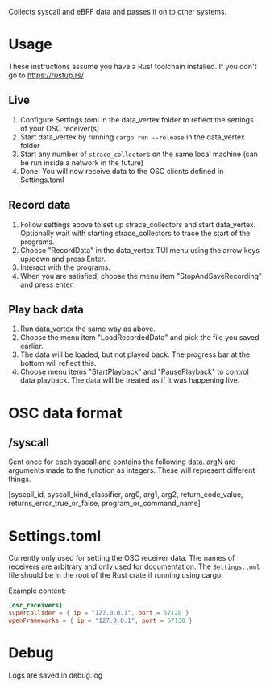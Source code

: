Collects syscall and eBPF data and passes it on to other systems.

# Usage

These instructions assume you have a Rust toolchain installed. If you don't go to https://rustup.rs/

## Live

1. Configure Settings.toml in the data_vertex folder to reflect the settings of your OSC receiver(s)
2. Start data_vertex by running `cargo run --release` in the data_vertex folder
3. Start any number of `strace_collector`s on the same local machine (can be run inside a network in the future)
4. Done! You will now receive data to the OSC clients defined in Settings.toml

## Record data

1. Follow settings above to set up strace_collectors and start data_vertex. Optionally wait with starting strace_collectors to trace the start of the programs.
2. Choose "RecordData" in the data_vertex TUI menu using the arrow keys up/down and press Enter.
3. Interact with the programs.
4. When you are satisfied, choose the menu item "StopAndSaveRecording" and press enter.

## Play back data

1. Run data_vertex the same way as above.
2. Choose the menu item "LoadRecordedData" and pick the file you saved earlier.
3. The data will be loaded, but not played back. The progress bar at the bottom will reflect this.
4. Choose menu items "StartPlayback" and "PausePlayback" to control data playback. The data will be treated as if it was happening live.

# OSC data format

## /syscall

Sent once for each syscall and contains the following data. argN are arguments made to the function as integers. These will represent different things.

[syscall_id, syscall_kind_classifier, arg0, arg1, arg2, return_code_value, returns_error_true_or_false, program_or_command_name]

# Settings.toml

Currently only used for setting the OSC receiver data. The names of receivers are arbitrary and only used for documentation. The `Settings.toml` file should be in the root of the Rust crate if running using cargo.

Example content:

```toml
[osc_receivers]
supercollider = { ip = "127.0.0.1", port = 57120 }
openFrameworks = { ip = "127.0.0.1", port = 57130 }
```

# Debug

Logs are saved in debug.log
